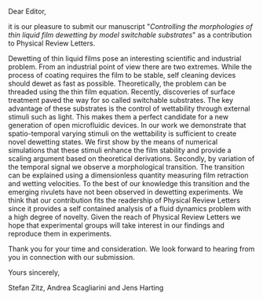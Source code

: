 Dear Editor,

it is our pleasure to submit our manuscript "*Controlling the morphologies of thin liquid film dewetting by model switchable substrates*" as a contribution to Physical Review Letters.

Dewetting of thin liquid films pose an interesting scientific and industrial problem.
From an industrial point of view there are two extremes.
While the process of coating requires the film to be stable, self cleaning devices should dewet as fast as possible.
Theoretically, the problem can be threaded using the thin film equation.
Recently, discoveries of surface treatment paved the way for so called switchable substrates.
The key advantage of these substrates is the control of wettability through external stimuli such as light.
This makes them a perfect candidate for a new generation of open microfluidic devices.
In our work we demonstrate that spatio-temporal varying stimuli on the wettability is sufficient to create novel dewetting states.
We first show by the means of numerical simulations that these stimuli enhance the film stability and provide a scaling argument based on theoretical derivations.
Secondly, by variation of the temporal signal we observe a morphological transition.
The transition can be explained using a dimensionless quantity measuring film retraction and wetting velocities.
To the best of our knowledge this transition and the emerging rivulets have not been observed in dewetting experiments.
We think that our contribution fits the readership of Physical Review Letters since it provides a self contained analysis of a fluid dynamics problem with a high degree of novelty.
Given the reach of Physical Review Letters we hope that experimental groups will take interest in our findings and reproduce them in experiments.

Thank you for your time and consideration. We look forward to hearing from you in connection with our submission.

Yours sincerely,

Stefan Zitz, Andrea Scagliarini and Jens Harting